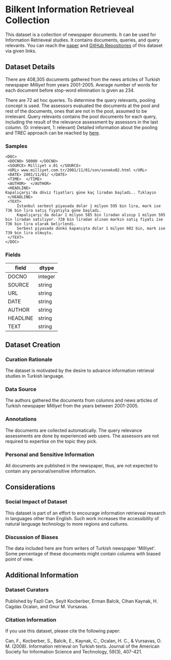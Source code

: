 # Bilkent Information Retrieveal Collection


This dataset is a collection of newspaper documents. It can be used for Information Retrieveal studies. It contains documents, queries, and query relevants. You can reach the [paper]( http://repository.bilkent.edu.tr/bitstream/handle/11693/23211/Information%20retrieval%20on%20turkish%20texts.pdf?sequence=1&isAllowed=y) and [GitHub Repositories](https://github.com/BilkentInformationRetrievalGroup/MilliyetCollectionTREC) of this dataset via given links.


## Dataset Details



There are 408,305 documents gathered from the news articles of Turkish newspaper *Milliyet* from years 2001-2005. Average number of words for each document before stop-word elimination is given as 234. 

There are 72 ad hoc queries. To determine the query relevants, pooling concept is used. The assessors evaluated the documents at the pool and rest of the documents, ones that are not in the pool, assumed to be irrelevant. Query relevants contains the pool documents for each query, including the result of the relevance assessment by assessors in the last column. (0: irrelevant, 1: relevant) Detailed information about the pooling and TREC approach can be reached by [here](https://trec.nist.gov/presentations/TREC9/intro/sld018.htm).



### Samples


```
<DOC>
 <DOCNO> 50000 </DOCNO>
 <SOURCE> Milliyet v.01 </SOURCE>
 <URL> www.milliyet.com.tr/2001/11/01/son/soneko02.html </URL>
 <DATE> 2001/11/01/ </DATE>
 <TIME>  </TIME>
 <AUTHOR>  </AUTHOR>
 <HEADLINE>
Kapalıçarşı'da döviz fiyatları güne kaç liradan başladı.. Tıklayın 
 </HEADLINE>
 <TEXT>
     İstanbul serbest piyasada dolar 1 milyon 595 bin lira, mark ise 736 bin lira satış fiyatıyla güne başladı. 
     Kapalıçarşı'da dolar 1 milyon 585 bin liradan alınıp 1 milyon 595 bin liradan satılıyor. 728 bin liradan alınan markın satış fiyatı ise 736 bin lira olarak belirlendi. 
     Serbest piyasada dünkü kapanışta dolar 1 milyon 602 bin, mark ise 739 bin lira olmuştu.
 </TEXT>
</DOC>
```

### Fields


| field   | dtype   |
|----------|------------|
| DOCNO  | integer   |
| SOURCE| string |
| URL | string|
| DATE | string|
| AUTHOR | string|
| HEADLINE| string|
| TEXT | string


## Dataset Creation

### Curation Rationale
The dataset is motivated by the desire to advance information retrieval studies in Turkish language.

### Data Source


The authors gathered the documents from columns and news articles of Turkish newspaper *Milliyet* from the years between 2001-2005. 

### Annotations

The documents are collected automatically. The query relevance assessments are done by experienced web users. The assessors are not required to expertise on the topic they pick. 



### Personal and Sensitive Information

All documents are published in the newspaper, thus, are not expected to contain any personal/sensitive information.

## Considerations

### Social Impact of Dataset

This dataset is part of an effort to encourage information retrieveal research in languages other than English. Such work increases the accessibility of natural language technology to more regions and cultures.

### Discussion of Biases

The data included here are from writers of Turkish newspaper 'Milliyet'. Some percentage of these documents might contain columns with biased point of view.

## Additional Information

### Dataset Curators

Published by Fazli Can, Seyit Kocberber, Erman Balcik, Cihan Kaynak, H. Cagdas Ocalan, and Onur M. Vursavas. 

### Citation Information

If you use this dataset, please cite the following paper:

Can, F., Kocberber, S., Balcik, E., Kaynak, C., Ocalan, H. C., & Vursavas, O. M. (2008). Information retrieval on Turkish texts. Journal of the American Society for Information Science and Technology, 59(3), 407-421.
